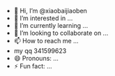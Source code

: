 - 👋 Hi, I’m @xiaobaijiaoben
- 👀 I’m interested in ...
- 🌱 I’m currently learning ...
- 💞️ I’m looking to collaborate on ...
- 📫 How to reach me ...
- my qq 341599623
- 😄 Pronouns: ...
- ⚡ Fun fact: ...

<!---
xiaobaijiaoben/xiaobaijiaoben is a ✨ special ✨ repository because its `README.md` (this file) appears on your GitHub profile.
You can click the Preview link to take a look at your changes.
--->
